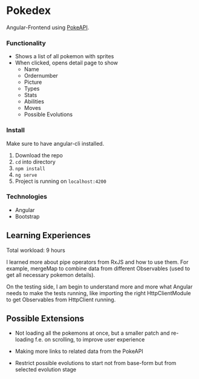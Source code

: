 # Pokedex

Angular-Frontend using [PokeAPI](https://pokeapi.co).

### Functionality

- Shows a list of all pokemon with sprites
- When clicked, opens detail page to show
  - Name
  - Ordernumber
  - Picture
  - Types
  - Stats
  - Abilities
  - Moves
  - Possible Evolutions

### Install

Make sure to have angular-cli installed.

1. Download the repo
2. ```cd``` into directory
3. ```npm install```
4. ```ng serve```
5. Project is running on ```localhost:4200```

### Technologies

- Angular
- Bootstrap

## Learning Experiences

Total workload: 9 hours

I learned more about pipe operators from RxJS and how to use them. For example, mergeMap to combine data from different Observables (used to get all necessary pokemon details).

On the testing side, I am begin to understand more and more what Angular needs to make the tests running, like importing the right HttpClientModule to get Observables from HttpClient running.

## Possible Extensions

- Not loading all the pokemons at once, but  a smaller patch and re-loading f.e. on scrolling, to improve user experience

- Making more links to related data from the PokeAPI

- Restrict possible evolutions to start not from base-form but from selected evolution stage




